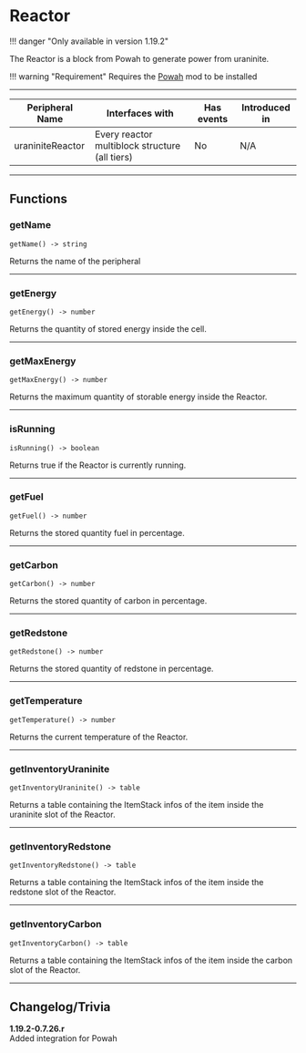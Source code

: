 # Reactor

!!! danger "Only available in version 1.19.2"

The Reactor is a block from Powah to generate power from uraninite.

!!! warning "Requirement"
    Requires the [Powah](https://www.curseforge.com/minecraft/mc-mods/powah-rearchitected) mod to be installed

<p class="picture-spacing" style="--ps:1.9rem;"></p>

---

<center>

| Peripheral Name   | Interfaces with                                | Has events | Introduced in |
| ----------------- | ---------------------------------------------- | ---------- | ------------- |
| uraniniteReactor  | Every reactor multiblock structure (all tiers) | No         | N/A           |

</center>

---

## Functions

### getName
```
getName() -> string
```
Returns the name of the peripheral

---

### getEnergy
```
getEnergy() -> number
```
Returns the quantity of stored energy inside the cell.

---

### getMaxEnergy
```
getMaxEnergy() -> number
```
Returns the maximum quantity of storable energy inside the Reactor.

---

### isRunning
```
isRunning() -> boolean
```
Returns true if the Reactor is currently running.

---

### getFuel
```
getFuel() -> number
```
Returns the stored quantity fuel in percentage.

---

### getCarbon
```
getCarbon() -> number
```
Returns the stored quantity of carbon in percentage.

---

### getRedstone
```
getRedstone() -> number
```
Returns the stored quantity of redstone in percentage.

---

### getTemperature
```
getTemperature() -> number
```
Returns the current temperature of the Reactor.

---

### getInventoryUraninite
```
getInventoryUraninite() -> table
```
Returns a table containing the ItemStack infos of the item inside the uraninite slot of the Reactor.

---


### getInventoryRedstone
```
getInventoryRedstone() -> table
```
Returns a table containing the ItemStack infos of the item inside the redstone slot of the Reactor.

---


### getInventoryCarbon
```
getInventoryCarbon() -> table
```
Returns a table containing the ItemStack infos of the item inside the carbon slot of the Reactor.

---



## Changelog/Trivia

**1.19.2-0.7.26.r**  
Added integration for Powah
